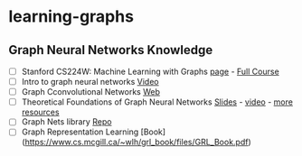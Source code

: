 # learning-graphs

## Graph Neural Networks Knowledge

- [ ] Stanford CS224W: Machine Learning with Graphs [page](https://web.stanford.edu/class/cs224w/) - [Full Course](https://www.youtube.com/playlist?list=PLoROMvodv4rOP-ImU-O1rYRg2RFxomvFp)
- [ ] Intro to graph neural networks [Video](https://www.youtube.com/watch?v=8owQBFAHw7E)
- [ ] Graph Cconvolutional Networks [Web](https://tkipf.github.io/graph-convolutional-networks/)
- [ ] Theoretical Foundations of Graph Neural Networks [Slides](https://petar-v.com/talks/GNN-Wednesday.pdf) - [video](https://www.youtube.com/watch?v=uF53xsT7mjc) - [more resources](https://x.com/PetarV_93/status/1306689702020382720)
- [ ] Graph Nets library [Repo](https://github.com/google-deepmind/graph_nets)
- [ ] Graph Representation Learning [Book] (https://www.cs.mcgill.ca/~wlh/grl_book/files/GRL_Book.pdf)

